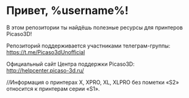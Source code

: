 # Привет, %username%!

В этом репозитории ты найдëшь полезные ресурсы для принтеров Picaso3D!

Репозиторий поддерживается участниками телеграм-группы: https://t.me/Picaso3dUnofficial

Официальный сайт Центра поддержки Picaso3D: http://helpcenter.picaso-3d.ru/

//Информация о принтерах X, XPRO, XL, XLPRO без пометки «S2» относится к принтерам серии «S1».

